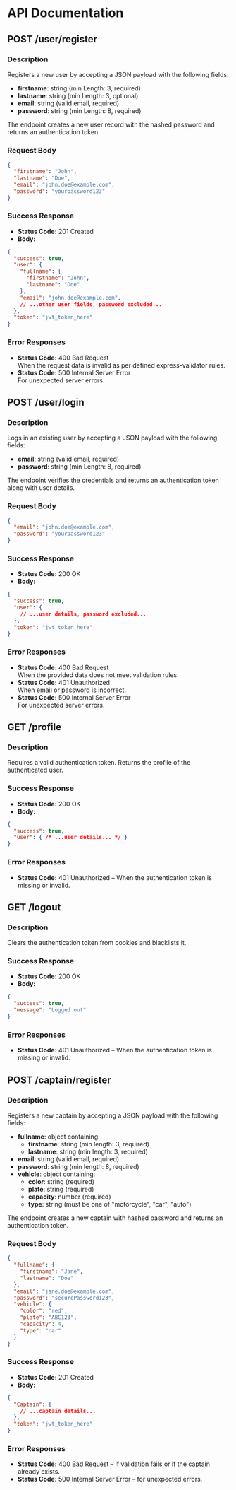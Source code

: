 # API Documentation

## POST /user/register

### Description
Registers a new user by accepting a JSON payload with the following fields:
- **firstname**: string (min Length: 3, required)
- **lastname**: string (min Length: 3, optional)
- **email**: string (valid email, required)
- **password**: string (min Length: 8, required)

The endpoint creates a new user record with the hashed password and returns an authentication token.

### Request Body
```json
{
  "firstname": "John",
  "lastname": "Doe",
  "email": "john.doe@example.com",
  "password": "yourpassword123"
}
```

### Success Response
- **Status Code:** 201 Created
- **Body:**
```json
{
  "success": true,
  "user": {
    "fullname": {
      "firstname": "John",
      "lastname": "Doe"
    },
    "email": "john.doe@example.com",
    // ...other user fields, password excluded...
  },
  "token": "jwt_token_here"
}
```

### Error Responses
- **Status Code:** 400 Bad Request  
  When the request data is invalid as per defined express-validator rules.
- **Status Code:** 500 Internal Server Error  
  For unexpected server errors.

## POST /user/login

### Description
Logs in an existing user by accepting a JSON payload with the following fields:
- **email**: string (valid email, required)
- **password**: string (min Length: 8, required)

The endpoint verifies the credentials and returns an authentication token along with user details.

### Request Body
```json
{
  "email": "john.doe@example.com",
  "password": "yourpassword123"
}
```

### Success Response
- **Status Code:** 200 OK
- **Body:**
```json
{
  "success": true,
  "user": {
    // ...user details, password excluded...
  },
  "token": "jwt_token_here"
}
```

### Error Responses
- **Status Code:** 400 Bad Request  
  When the provided data does not meet validation rules.
- **Status Code:** 401 Unauthorized  
  When email or password is incorrect.
- **Status Code:** 500 Internal Server Error  
  For unexpected server errors.

## GET /profile

### Description
Requires a valid authentication token. Returns the profile of the authenticated user.

### Success Response
- **Status Code:** 200 OK  
- **Body:**
```json
{
  "success": true,
  "user": { /* ...user details... */ }
}
```

### Error Responses
- **Status Code:** 401 Unauthorized – When the authentication token is missing or invalid.

## GET /logout

### Description
Clears the authentication token from cookies and blacklists it.

### Success Response
- **Status Code:** 200 OK  
- **Body:**
```json
{
  "success": true,
  "message": "Logged out"
}
```

### Error Responses
- **Status Code:** 401 Unauthorized – When the authentication token is missing or invalid.

## POST /captain/register

### Description
Registers a new captain by accepting a JSON payload with the following fields:
- **fullname**: object containing:
  - **firstname**: string (min length: 3, required)
  - **lastname**: string (min length: 3, required)
- **email**: string (valid email, required)
- **password**: string (min length: 8, required)
- **vehicle**: object containing:
  - **color**: string (required)
  - **plate**: string (required)
  - **capacity**: number (required)
  - **type**: string (must be one of "motorcycle", "car", "auto")

The endpoint creates a new captain with hashed password and returns an authentication token.

### Request Body
```json
{
  "fullname": {
    "firstname": "Jane",
    "lastname": "Doe"
  },
  "email": "jane.doe@example.com",
  "password": "securePassword123",
  "vehicle": {
    "color": "red",
    "plate": "ABC123",
    "capacity": 4,
    "type": "car"
  }
}
```

### Success Response
- **Status Code:** 201 Created
- **Body:**
```json
{
  "Captain": {
    // ...captain details...
  },
  "token": "jwt_token_here"
}
```

### Error Responses
- **Status Code:** 400 Bad Request – if validation fails or if the captain already exists.
- **Status Code:** 500 Internal Server Error – for unexpected errors.

<!-- ...other documentation... -->
